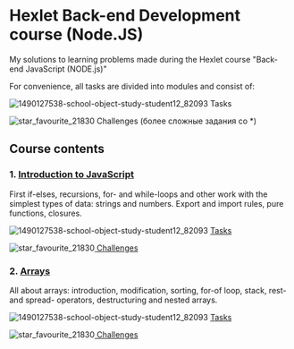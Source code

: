 # Hexlet Back-end Development course (Node.JS)

My solutions to learning problems made during the Hexlet course "Back-end JavaScript (NODE.js)"

For convenience, all tasks are divided into modules and consist of:

![1490127538-school-object-study-student12_82093](https://user-images.githubusercontent.com/92594363/140395393-48fb6377-2c9e-44cf-9fd4-f9142e0f184f.png) Tasks

![star_favourite_21830](https://user-images.githubusercontent.com/92594363/140395389-17512f5c-06b8-497c-8cc9-ef199ae1a90c.png)  Challenges (более сложные задания со *)

## Course contents <a name="paragraph1"></a>
 
 ### 1. <a href="https://github.com/MaryKurinova/Hexlet-Tasks/tree/main/%D0%92%D0%B2%D0%B5%D0%B4%D0%B5%D0%BD%D0%B8%D0%B5%20%D0%B2%20JS">Introduction to JavaScript</a>  <a name="subparagraph1"></a>

First if-elses, recursions, for- and while-loops and other work with the simplest types of data: strings and numbers. Export and import rules, pure functions, closures.

![1490127538-school-object-study-student12_82093](https://user-images.githubusercontent.com/92594363/140404931-bd38c0ad-aa52-4854-9c48-282945cad6a5.png) <a href="https://github.com/MaryKurinova/Hexlet-Tasks/tree/main/%D0%92%D0%B2%D0%B5%D0%B4%D0%B5%D0%BD%D0%B8%D0%B5%20%D0%B2%20JS/%D0%97%D0%B0%D0%B4%D0%B0%D0%BD%D0%B8%D1%8F">Tasks</a>

![star_favourite_21830](https://user-images.githubusercontent.com/92594363/140404930-a5835dce-2c16-4165-9e25-5e135ee56883.png)<a href="https://github.com/MaryKurinova/Hexlet-Tasks/tree/main/%D0%92%D0%B2%D0%B5%D0%B4%D0%B5%D0%BD%D0%B8%D0%B5%20%D0%B2%20JS/%D0%98%D1%81%D0%BF%D1%8B%D1%82%D0%B0%D0%BD%D0%B8%D1%8F"> Challenges </a>


 ### 2. <a href="https://github.com/MaryKurinova/Hexlet-Tasks/tree/main/Arrays">Arrays</a>  <a name="subparagraph1"></a>
 
 All about arrays: introduction, modification, sorting, for-of loop, stack, rest- and spread- operators, destructuring and nested arrays.

![1490127538-school-object-study-student12_82093](https://user-images.githubusercontent.com/92594363/140404931-bd38c0ad-aa52-4854-9c48-282945cad6a5.png) <a href="https://github.com/MaryKurinova/Hexlet-Tasks/tree/main/Arrays/%D0%97%D0%B0%D0%B4%D0%B0%D0%BD%D0%B8%D1%8F">Tasks</a>

![star_favourite_21830](https://user-images.githubusercontent.com/92594363/140404930-a5835dce-2c16-4165-9e25-5e135ee56883.png)<a href="https://github.com/MaryKurinova/Hexlet-Tasks/tree/main/Arrays/%D0%98%D1%81%D0%BF%D1%8B%D1%82%D0%B0%D0%BD%D0%B8%D1%8F"> Challenges </a>
